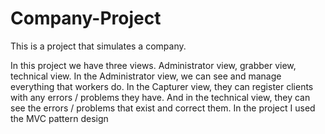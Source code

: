 # Company-Project
This is a project that simulates a company.

In this project we have three views.
Administrator view, grabber view, technical view.
In the Administrator view, we can see and manage everything that workers do.
In the Capturer view, they can register clients with any errors / problems they have.
And in the technical view, they can see the errors / problems that exist and correct them.
In the project I used the MVC pattern design
